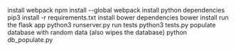install webpack
    npm install --global webpack
install python dependencies
    pip3 install -r requirements.txt
install bower dependencies
    bower install
run the flask app
    python3 runserver.py
run tests
    python3 tests.py
populate database with random data (also wipes the database)
    python db_populate.py